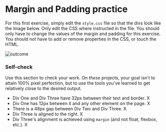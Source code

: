 # Margin and Padding practice

For this first exercise, simply edit the `style.css` file so that the divs look like the image below. Only edit the CSS where instructed in the file.  You should only have to change the values of the margin and padding for this exercise. You should not have to add or remove properties in the CSS, or touch the HTML.

![outcome](./desired-outcome.png)

### Self-check 
Use this section to check your work. On _these_ projects, your goal isn't to attain 100% pixel perfection, but to use the tools you've learned to get relatively close to the desired output.

- Div One and Div Three have 32px between their text and border. X
- Div One has 12px between it and any other element on the page. X
- There is a 48px gap between Div Two and Div Three. X
- Div Three is aligned to the right. X
- Div Three's alignment is achieved using `margin` (and not float, flexbox, etc.). X